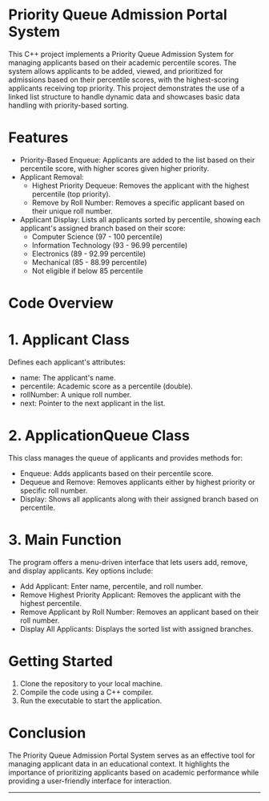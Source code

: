 # Priority Queue Admission Portal System

This C++ project implements a Priority Queue Admission System for managing applicants based on their academic percentile scores. The system allows applicants to be added, viewed, and prioritized for admissions based on their percentile scores, with the highest-scoring applicants receiving top priority. This project demonstrates the use of a linked list structure to handle dynamic data and showcases basic data handling with priority-based sorting.

# Features

- Priority-Based Enqueue: Applicants are added to the list based on their percentile score, with higher scores given higher priority.
- Applicant Removal: 
  - Highest Priority Dequeue: Removes the applicant with the highest percentile (top priority).
  - Remove by Roll Number: Removes a specific applicant based on their unique roll number.
- Applicant Display: Lists all applicants sorted by percentile, showing each applicant's assigned branch based on their score:
  - Computer Science (97 - 100 percentile)
  - Information Technology (93 - 96.99 percentile)
  - Electronics (89 - 92.99 percentile)
  - Mechanical (85 - 88.99 percentile)
  - Not eligible if below 85 percentile

# Code Overview

# 1. Applicant Class
Defines each applicant's attributes:
- name: The applicant's name.
- percentile: Academic score as a percentile (double).
- rollNumber: A unique roll number.
- next: Pointer to the next applicant in the list.

# 2. ApplicationQueue Class
This class manages the queue of applicants and provides methods for:
- Enqueue: Adds applicants based on their percentile score.
- Dequeue and Remove: Removes applicants either by highest priority or specific roll number.
- Display: Shows all applicants along with their assigned branch based on percentile.

# 3. Main Function
The program offers a menu-driven interface that lets users add, remove, and display applicants. Key options include:
- Add Applicant: Enter name, percentile, and roll number.
- Remove Highest Priority Applicant: Removes the applicant with the highest percentile.
- Remove Applicant by Roll Number: Removes an applicant based on their roll number.
- Display All Applicants: Displays the sorted list with assigned branches.

# Getting Started

1. Clone the repository to your local machine.
2. Compile the code using a C++ compiler.
3. Run the executable to start the application.

# Conclusion

The Priority Queue Admission Portal System serves as an effective tool for managing applicant data in an educational context. It highlights the importance of prioritizing applicants based on academic performance while providing a user-friendly interface for interaction.

---
